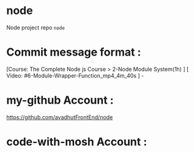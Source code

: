# node
Node project repo `node`

# Commit message format : 
[Course: The Complete Node js Course > 2-Node Module System(1h) ] [ Video: #6-Module-Wrapper-Function_mp4_4m_40s ] -


# my-github Account : 
https://github.com/avadhutFrontEnd/node

# code-with-mosh Account : 
